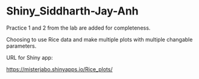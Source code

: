 # Shiny_Siddharth-Jay-Anh

Practice 1 and 2 from the lab are added for completeness.

Choosing to use Rice data and make multiple plots with multiple changable parameters.


URL for Shiny app:

https://misterjabo.shinyapps.io/Rice_plots/


